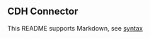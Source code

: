 ## CDH Connector

This README supports Markdown, see [syntax](https://help.github.com/articles/markdown-basics/)

